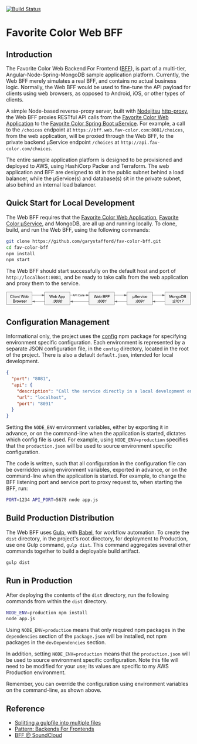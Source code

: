 [![Build Status](https://travis-ci.org/garystafford/fav-color-bff.svg?branch=master)](https://travis-ci.org/garystafford/fav-color-bff)

# Favorite Color Web BFF

## Introduction

The Favorite Color Web Backend For Frontend ([BFF](http://samnewman.io/patterns/architectural/bff/)), is part of a multi-tier, Angular-Node-Spring-MongoDB sample application platform. Currently, the Web BFF merely simulates a real BFF, and contains no actual business logic. Normally, the Web BFF would be used to fine-tune the API payload for clients using web browsers, as opposed to Android, iOS, or other types of clients.

A simple Node-based reverse-proxy server, built with [Nodejitsu](https://nodejitsu.com/) [http-proxy](https://www.npmjs.com/package/http-proxy), the Web BFF proxies RESTful API calls from the [Favorite Color Web Application](https://github.com/garystafford/fav-color-ngweb) to the [Favorite Color Spring Boot μService](https://github.com/garystafford/fav-color-service). For example, a call to the `/choices` endpoint at `https://bff.web.fav-color.com:8081/choices`, from the web application, will be proxied through the Web BFF, to the private backend μService endpoint `/choices` at `http://api.fav-color.com/choices`.

The entire sample application platform is designed to be provisioned and deployed to AWS, using HashiCorp Packer and Terraform. The web application and BFF are designed to sit in the public subnet behind a load balancer, while the μService(s) and database(s) sit in the private subnet, also behind an internal load balancer.

## Quick Start for Local Development

The Web BFF requires that the [Favorite Color Web Application](https://github.com/garystafford/fav-color-ngweb), [Favorite Color μService](https://github.com/garystafford/fav-color-service), and MongoDB, are all up and running locally. To clone, build, and run the Web BFF, using the following commands:

```bash
git clone https://github.com/garystafford/fav-color-bff.git
cd fav-color-bff
npm install
npm start
```

The Web BFF should start successfully on the default host and port of `http://localhost:8081`, and be ready to take calls from the web application and proxy them to the service.

![Local Architecture](local-bff.png)

## Configuration Management

Informational only, the project uses the [config](https://www.npmjs.com/package/config) npm package for specifying environment specific configuration. Each environment is represented by a separate JSON configuration file, in the `config` directory, located in the root of the project. There is also a default `default.json`, intended for local development.

```json
{
  "port": "8081",
  "api": {
    "description": "Call the service directly in a local development environment",
    "url": "localhost",
    "port": "8091"
  }
}
```

Setting the `NODE_ENV` environment variables, either by exporting it in advance, or on the command-line when the application is started, dictates which config file is used. For example, using `NODE_ENV=production` specifies that the `production.json` will be used to source environment specific configuration.

The code is written, such that all configuration in the configuration file can be overridden using environment variables, exported in advance, or on the command-line when the application is started. For example, to change the BFF listening port and service port to proxy request to, when starting the BFF, run:

```bash
PORT=1234 API_PORT=5678 node app.js
```

## Build Production Distribution

The Web BFF uses [Gulp](http://gulpjs.com/), with [Babel](https://www.npmjs.com/package/gulp-babel), for workflow automation. To create the `dist` directory, in the project's root directory, for deployment to Production, use one Gulp command, `gulp dist`. This command aggregates several other commands together to build a deployable build artifact.

```bash
gulp dist
```

## Run in Production

After deploying the contents of the `dist` directory, run the following commands from within the `dist` directory.

```bash
NODE_ENV=production npm install
node app.js
```

Using `NODE_ENV=production` means that only required npm packages in the `dependencies` section of the `package.json` will be installed, not npm packages in the `devDependencies` section.

In addition, setting `NODE_ENV=production` means that the `production.json` will be used to source environment specific configuration. Note this file will need to be modified for your use; its values are specific to my AWS Production environment.

Remember, you can override the configuration using environment variables on the command-line, as shown above.

## Reference

- [Splitting a gulpfile into multiple files](http://macr.ae/article/splitting-gulpfile-multiple-files.html)
- [Pattern: Backends For Frontends](http://samnewman.io/patterns/architectural/bff/)
- [BFF @ SoundCloud](https://www.thoughtworks.com/insights/blog/bff-soundcloud)
